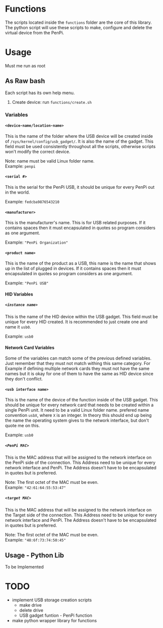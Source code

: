 # Functions

The scripts located inside the `functions` folder are the core of this library.    
The python script will use these scripts to make, configure and delete the virtual device from the PenPi.   

# Usage

Must me run as root

## As Raw bash

Each script has its own help menu. 
1. Create device: run `functions/create.sh` 

### Variables

#### `<device-name/location-name>`
This is the name of the folder where the USB device will be created inside of `/sys/kernel/config/usb_gadget/`. It is also the name of the gadget. This field must be used consistently throughout all the scripts, otherwise scripts won't modify the correct device.   

Note: name must be valid Linux folder name.   
Example: `penpi`   

#### `<serial #>`
This is the serial for the PenPi USB, it should be unique for every PenPi out in the world.    

Example: `fedcba9876543210`    

#### `<manufacturer>` 
This is the manufacturer's name. This is for USB related purposes. If it contains spaces then it must encapsulated in quotes so program considers as one argument.   

Example: `"PenPi Organization"`   

#### `<product name>`

This is the name of the product as a USB, this name is the name that shows up in the list of plugged in devices. If it contains spaces then it must encapsulated in quotes so program considers as one argument.   

Example: `"PenPi USB"`   

#### HID Variables
##### `<instance name>`
This is the name of the HID device within the USB gadget. This field must be unique for every HID created. It is recommended to just create one and name it `usb0`.   

Example: `usb0`   

#### Network Card Variables

Some of the variables can match some of the previous defined variables. Just remember that they must not match withing this same category. For Example if defining multiple network cards they must not have the same names but it is okay for one of them to have the same as HID device since they don't conflict.   


#### `<usb interface name>` 
This is the name of the device of the function inside of the USB gadget. This should be unique for every network card that needs to be created within a single PenPi unit. It need to be a valid Linux folder name. prefered name convention `usbX`, where `X` is an integer. In theory this should end up being the name the operating system gives to the network interface, but don't quote me on this.   

Example: `usb0`   

##### `<PenPi MAC>`
This is the MAC address that will be assigned to the network interface on the PenPi side of the connection. This Address need to be unique for every network interface and PenPi. The Address doesn't have to be encapsulated in quotes but is preferred.    

Note: The first octet of the MAC must be even.      
Example: `"42:61:64:55:53:47"`   

##### `<target MAC>`
This is the MAC address that will be assigned to the network interface on the Target side of the connection. This Address need to be unique for every network interface and PenPi. The Address doesn't have to be encapsulated in quotes but is preferred.    

Note: The first octet of the MAC must be even.   
Example: `"48:6f:73:74:50:45"`   



## Usage - Python Lib

To be Implemented

# TODO

- implement USB storage creation scripts
   - make drive
   - delete drive
   - USB gadget funtion - PenPi function
- make python wrapper library for functions
